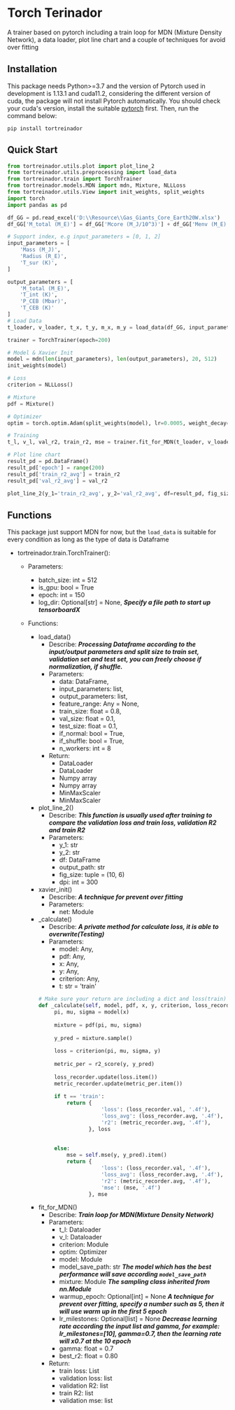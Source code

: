 # Torch Terinador

A trainer based on pytorch including a train loop for MDN (Mixture Density Network), a data loader, plot line chart and 
a couple of techniques for avoid over fitting

## Installation
This package needs Python>=3.7 and the version of Pytorch used in development is 1.13.1 and cuda11.2, considering the different version of cuda, the package will
not install Pytorch automatically. You should check your cuda's version, install the suitable [pytorch](https://pytorch.org/get-started/previous-versions/) first. Then, run the command below:
```
pip install tortreinador 
```
## Quick Start
```python
from tortreinador.utils.plot import plot_line_2
from tortreinador.utils.preprocessing import load_data
from tortreinador.train import TorchTrainer
from tortreinador.models.MDN import mdn, Mixture, NLLLoss
from tortreinador.utils.View import init_weights, split_weights
import torch
import pandas as pd

df_GG = pd.read_excel('D:\\Resource\\Gas_Giants_Core_Earth20W.xlsx')
df_GG['M_total (M_E)'] = df_GG['Mcore (M_J/10^3)'] + df_GG['Menv (M_E)']

# Support index, e.g input_parameters = [0, 1, 2]
input_parameters = [
    'Mass (M_J)',
    'Radius (R_E)',
    'T_sur (K)',
]

output_parameters = [
    'M_total (M_E)',
    'T_int (K)',
    'P_CEB (Mbar)',
    'T_CEB (K)'
]
# Load Data
t_loader, v_loader, t_x, t_y, m_x, m_y = load_data(df_GG, input_parameters, output_parameters, batch_size=256)

trainer = TorchTrainer(epoch=200)

# Model & Xavier Init
model = mdn(len(input_parameters), len(output_parameters), 20, 512)
init_weights(model)

# Loss
criterion = NLLLoss()

# Mixture
pdf = Mixture()

# Optimizer
optim = torch.optim.Adam(split_weights(model), lr=0.0005, weight_decay=0.001)

# Training
t_l, v_l, val_r2, train_r2, mse = trainer.fit_for_MDN(t_loader, v_loader, criterion, model=model, mixture=pdf, model_save_path='D:\\Resource\\MDN\\GrainExoModel\\', optim=optim, best_r2=0.8, lr_milestones=[15, 45, 60, 110, 130, 150], gamma=0.7)

# Plot line chart
result_pd = pd.DataFrame()
result_pd['epoch'] = range(200)
result_pd['train_r2_avg'] = train_r2
result_pd['val_r2_avg'] = val_r2

plot_line_2(y_1='train_r2_avg', y_2='val_r2_avg', df=result_pd, fig_size=(10, 6), output_path=".\\imgs\\GasGiants_MDN20240116_TrainValR2_2.png", dpi=300)
```
## Functions
This package just support MDN for now, but the ```load_data``` is suitable for every condition as long as the type of data is Dataframe

- tortreinador.train.TorchTrainer():
   + Parameters:
     + batch_size: int = 512
     + is_gpu: bool = True
     + epoch: int = 150
     + log_dir: Optional[str] = None, ***Specify a file path to start up tensorboardX***

   + Functions:
     + load_data()
       + Describe: ***Processing Dataframe according to the input/output parameters and split size to train set, validation set and test set,
       you can freely choose if normalization, if shuffle.***
       + Parameters:
         + data: DataFrame,
         + input_parameters: list,
         + output_parameters: list,
         + feature_range: Any = None,
         + train_size: float = 0.8,
         + val_size: float = 0.1,
         + test_size: float = 0.1,
         + if_normal: bool = True,
         + if_shuffle: bool = True,
         + n_workers: int = 8
       + Return:
         + DataLoader
         + DataLoader
         + Numpy array
         + Numpy array
         + MinMaxScaler
         + MinMaxScaler
     + plot_line_2()
       + Describe: ***This function is usually used after training to compare the validation loss and train loss, validation R2 and train R2*** 
       + Parameters:
         + y_1: str
         + y_2: str
         + df: DataFrame
         + output_path: str
         + fig_size: tuple = (10, 6)
         + dpi: int = 300
     + xavier_init()
       + Describe: ***A technique for prevent over fitting***
       + Parameters:
         + net: Module
     + _calculate()
       + Describe: ***A private method for calculate loss, it is able to overwrite(Testing)***
       + Parameters:
         + model: Any,
         + pdf: Any,
         + x: Any,
         + y: Any,
         + criterion: Any,
         + t: str = 'train'
       ```python
       # Make sure your return are including a dict and loss(train) or mse(validate)
       def _calculate(self, model, pdf, x, y, criterion, loss_recorder, metric_recorder, t='train'):
            pi, mu, sigma = model(x)
            
            mixture = pdf(pi, mu, sigma)
            
            y_pred = mixture.sample()
            
            loss = criterion(pi, mu, sigma, y)
            
            metric_per = r2_score(y, y_pred)
            
            loss_recorder.update(loss.item())
            metric_recorder.update(metric_per.item())
            
            if t == 'train':
                return {
                           'loss': (loss_recorder.val, '.4f'),
                           'loss_avg': (loss_recorder.avg, '.4f'),
                           'r2': (metric_recorder.avg, '.4f'),
                       }, loss
            
            
            else:
                mse = self.mse(y, y_pred).item()
                return {
                           'loss': (loss_recorder.val, '.4f'),
                           'loss_avg': (loss_recorder.avg, '.4f'),
                           'r2': (metric_recorder.avg, '.4f'),
                           'mse': (mse, '.4f')
                       }, mse
         ```
     + fit_for_MDN()
       + Describe: ***Train loop for MDN(Mixture Density Network)*** 
       + Parameters:
         + t_l: Dataloader
         + v_l: Dataloader
         + criterion: Module
         + optim: Optimizer
         + model: Module
         + model_save_path: str ***The model which has the best performance will save according ```model_save_path```***
         + mixture: Module ***The sampling class inherited from nn.Module***
         + warmup_epoch: Optional[int] = None  ***A technique for prevent over fitting, specify a number such as 5, then it will use warm up in the first 5 epoch***
         + lr_milestones: Optional[list] = None ***Decrease learning rate according the input list and gamma, for example: lr_milestones=[10], gamma=0.7, then the learning rate will x0.7 at the 10 epoch***
         + gamma: float = 0.7
         + best_r2: float = 0.80
       + Return:
         + train loss: List
         + validation loss: list
         + validation R2: list
         + train R2: list
         + validation mse: list












